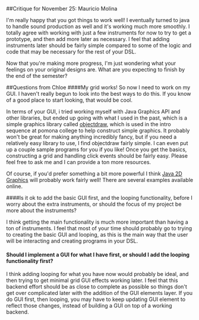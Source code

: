 ##Critique for November 25: Mauricio Molina

I'm really happy that you got things to work well! I eventually turned to java to handle sound production as well and it's working much more smoothly. I totally agree with working with just a few instruments for now to try to get a prototype, and then add more later as necessary. I feel that adding instruments later should be fairly simple compared to some of the logic and code that may be necessary for the rest of your DSL. 

Now that you're making more progress, I'm just wondering what your feelings on your original designs are. What are you expecting to finish by the end of the semester? 


##Questions from Chloe
####My grid works! So now I need to work on my GUI. I haven't really begun to look into the best ways to do this. If you know of a good place to start looking, that would be cool.

In terms of your GUI, i tried working myself with Java Graphics API and other libraries, but ended up going with what I used in the past, which is a simple graphics library called [objectdraw](http://eventfuljava.cs.williams.edu/library/objectdrawJavadocV1.1.1/), which is used in the intro sequence at pomona college to help construct simple graphics. It probably won't be great for making anything incredibly fancy, but if you need a relatively easy library to use, I find objectdraw fairly simple. I can even put up a couple sample programs for you if you like!  Once you get the basics, constructing a grid and handling click events should be fairly easy. Please feel free to ask me and I can provide a ton more resources. 

Of course, if you'd prefer something a bit more powerful I think [Java 2D Graphics](http://docs.oracle.com/javase/tutorial/2d/) will probably work fairly well! There are several examples available online. 

####Is it ok to add the basic GUI first, and the looping functionality, before I worry about the extra instruments, or should the focus of my project be more about the instruments?

I think getting the main functionality is much more important than having a ton of instruments. I feel that most of your time should probably go to trying to creating the basic GUI and looping, as this is the main way that the user will be interacting and creating programs in your DSL. 

#### Should I implement a GUI for what I have first, or should I add the looping functionality first?

I think adding looping for what you have now would probably be ideal, and then trying to get minimal grid GUI effects working later. I feel that this backend effort should be as close to complete as possible so things don't get over complicated later with the addition of the GUI elements layer. If you do GUI first, then looping, you may have to keep updating GUI element to reflect those changes, instead of building a GUI on top of a working backend.

  
